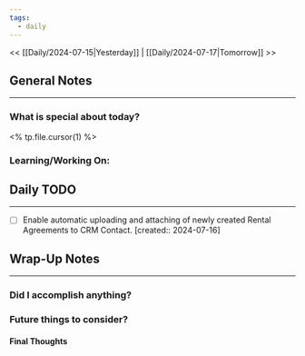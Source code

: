 ```yaml
---
tags:
  - daily
---
```

<< [[Daily/2024-07-15|Yesterday]] |  [[Daily/2024-07-17|Tomorrow]] >>

## General Notes
---
### What is special about today?
<% tp.file.cursor(1) %>

### Learning/Working On:



## Daily TODO
---
- [ ] Enable automatic uploading and attaching of newly created Rental Agreements to CRM Contact.  [created:: 2024-07-16]



## Wrap-Up Notes
---
### Did I accomplish anything?
### Future things to consider?
#### Final Thoughts

